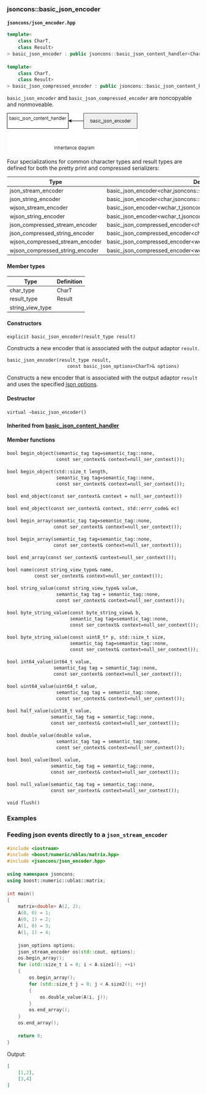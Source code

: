 ### jsoncons::basic_json_encoder

__`jsoncons/json_encoder.hpp`__

```c++
template<
    class CharT,
    class Result>
> basic_json_encoder : public jsoncons::basic_json_content_handler<CharT>

template<
    class CharT,
    class Result>
> basic_json_compressed_encoder : public jsoncons::basic_json_content_handler<CharT>
```

`basic_json_encoder` and `basic_json_compressed_encoder` are noncopyable and nonmoveable.

![basic_json_encoder](./diagrams/json_encoder.png)

Four specializations for common character types and result types are defined
for both the pretty print and compressed serializers:

Type                       |Definition
---------------------------|------------------------------
json_stream_encoder            |basic_json_encoder<char,jsoncons::stream_result<char>>
json_string_encoder     |basic_json_encoder<char,jsoncons::string_result<std::string>>
wjson_stream_encoder           |basic_json_encoder<wchar_t,jsoncons::stream_result<wchar_t>>
wjson_string_encoder    |basic_json_encoder<wchar_t,jsoncons::string_result<std::wstring>>
json_compressed_stream_encoder            |basic_json_compressed_encoder<char,jsoncons::stream_result<char>>
json_compressed_string_encoder     |basic_json_compressed_encoder<char,jsoncons::string_result<std::string>>
wjson_compressed_stream_encoder           |basic_json_compressed_encoder<wchar_t,jsoncons::stream_result<wchar_t>>
wjson_compressed_string_encoder    |basic_json_compressed_encoder<wchar_t,jsoncons::string_result<std::wstring>>

#### Member types

Type                       |Definition
---------------------------|------------------------------
char_type                  |CharT
result_type                |Result
string_view_type           |

#### Constructors

    explicit basic_json_encoder(result_type result)
Constructs a new encoder that is associated with the output adaptor `result`.

    basic_json_encoder(result_type result, 
                          const basic_json_options<CharT>& options)
Constructs a new encoder that is associated with the output adaptor `result` 
and uses the specified [json options](basic_json_options.md). 

#### Destructor

    virtual ~basic_json_encoder()

#### Inherited from [basic_json_content_handler](../basic_json_content_handler.md)

#### Member functions

    bool begin_object(semantic_tag tag=semantic_tag::none,
                      const ser_context& context=null_ser_context()); 

    bool begin_object(std::size_t length, 
                      semantic_tag tag=semantic_tag::none,
                      const ser_context& context=null_ser_context()); 

    bool end_object(const ser_context& context = null_ser_context())

    bool end_object(const ser_context& context, std::errr_code& ec)

    bool begin_array(semantic_tag tag=semantic_tag::none,
                     const ser_context& context=null_ser_context()); 

    bool begin_array(semantic_tag tag=semantic_tag::none,
                     const ser_context& context=null_ser_context()); 

    bool end_array(const ser_context& context=null_ser_context()); 

    bool name(const string_view_type& name, 
              const ser_context& context=null_ser_context()); 

    bool string_value(const string_view_type& value, 
                      semantic_tag tag = semantic_tag::none, 
                      const ser_context& context=null_ser_context());

    bool byte_string_value(const byte_string_view& b, 
                           semantic_tag tag=semantic_tag::none, 
                           const ser_context& context=null_ser_context()); 

    bool byte_string_value(const uint8_t* p, std::size_t size, 
                           semantic_tag tag=semantic_tag::none, 
                           const ser_context& context=null_ser_context()); 

    bool int64_value(int64_t value, 
                     semantic_tag tag = semantic_tag::none, 
                     const ser_context& context=null_ser_context());

    bool uint64_value(uint64_t value, 
                      semantic_tag tag = semantic_tag::none, 
                      const ser_context& context=null_ser_context()); 

    bool half_value(uint16_t value, 
                    semantic_tag tag = semantic_tag::none, 
                    const ser_context& context=null_ser_context()); 

    bool double_value(double value, 
                      semantic_tag tag = semantic_tag::none, 
                      const ser_context& context=null_ser_context()); 

    bool bool_value(bool value, 
                    semantic_tag tag = semantic_tag::none,
                    const ser_context& context=null_ser_context());  

    bool null_value(semantic_tag tag = semantic_tag::none,
                    const ser_context& context=null_ser_context());  

    void flush()

### Examples

### Feeding json events directly to a `json_stream_encoder`
```c++
#include <iostream>
#include <boost/numeric/ublas/matrix.hpp>
#include <jsoncons/json_encoder.hpp>

using namespace jsoncons;
using boost::numeric::ublas::matrix;

int main()
{
    matrix<double> A(2, 2);
    A(0, 0) = 1;
    A(0, 1) = 2;
    A(1, 0) = 3;
    A(1, 1) = 4;

    json_options options;
    json_stream_encoder os(std::cout, options); 
    os.begin_array();
    for (std::size_t i = 0; i < A.size1(); ++i)
    {
        os.begin_array();
        for (std::size_t j = 0; j < A.size2(); ++j)
        {
            os.double_value(A(i, j));
        }
        os.end_array();
    }
    os.end_array();

    return 0;
}
```

Output:

```json
[
    [1,2],
    [3,4]
]
```
